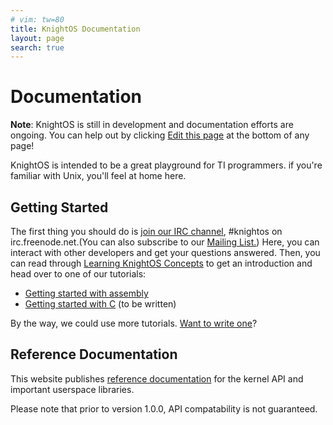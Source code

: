 ```yaml
---
# vim: tw=80
title: KnightOS Documentation
layout: page
search: true
---
```


# Documentation

<div class="alert alert-warning"> <strong>Note</strong>: KnightOS is still in
development and documentation efforts are ongoing.  You can help out by clicking
<a href="https://github.com/KnightOS/knightos.org/edit/gh-pages/{{ page.path }}">
<span class="glyphicon glyphicon-pencil"></span> Edit this page</a> at the
bottom of any page!  </div>

KnightOS is intended to be a great playground for TI programmers. if you're
familiar with Unix, you'll feel at home here.

## Getting Started

The first thing you should do is [join our IRC
channel](http://webchat.freenode.net/?channels=knightos&uio=d4), #knightos on
irc.freenode.net.(You can also subscribe to our <a href="http://lists.knightos.org/">Mailing List.</a>) Here, you can interact with other developers and get your
questions answered. Then, you can read through [Learning KnightOS
Concepts](concepts.html) to get an introduction and head over to one of our
tutorials:

* [Getting started with assembly](tutorials/getting-started/)
* [Getting started with C](tutorials/getting-started-c/) (to be written)

By the way, we could use more tutorials. [Want to write
one](https://github.com/KnightOS/knightos.org)?

## Reference Documentation

This website publishes [reference documentation](/documentation/reference/) for
the kernel API and important userspace libraries.

Please note that prior to version 1.0.0, API compatability is not guaranteed.

